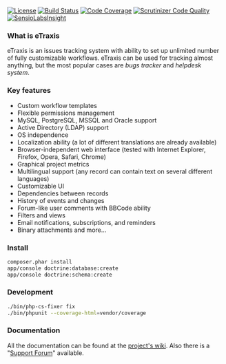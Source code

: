 [![License](https://img.shields.io/badge/license-GPLv3-blue.svg)](http://www.gnu.org/licenses/gpl.txt)
[![Build Status](https://img.shields.io/travis/etraxis/etraxis.svg)](https://travis-ci.org/etraxis/etraxis)
[![Code Coverage](https://img.shields.io/scrutinizer/coverage/g/etraxis/etraxis.svg)](https://scrutinizer-ci.com/g/etraxis/etraxis/?branch=master)
[![Scrutinizer Code Quality](https://img.shields.io/scrutinizer/g/etraxis/etraxis.svg)](https://scrutinizer-ci.com/g/etraxis/etraxis/?branch=master)
[![SensioLabsInsight](https://img.shields.io/sensiolabs/i/0b93b04a-7ba8-49eb-b768-f1d4d1fa970c.svg)](https://insight.sensiolabs.com/projects/0b93b04a-7ba8-49eb-b768-f1d4d1fa970c)

### What is eTraxis

eTraxis is an issues tracking system with ability to set up unlimited number of fully customizable workflows. eTraxis can be used for tracking almost anything, but the most popular cases are *bugs tracker* and *helpdesk system*.

### Key features

* Custom workflow templates
* Flexible permissions management
* MySQL, PostgreSQL, MSSQL and Oracle support
* Active Directory (LDAP) support
* OS independence
* Localization ability (a lot of different translations are already available)
* Browser-independent web interface (tested with Internet Explorer, Firefox, Opera, Safari, Chrome)
* Graphical project metrics
* Multilingual support (any record can contain text on several different languages)
* Customizable UI
* Dependencies between records
* History of events and changes
* Forum-like user comments with BBCode ability
* Filters and views
* Email notifications, subscriptions, and reminders
* Binary attachments
and more...

### Install

```bash
composer.phar install
app/console doctrine:database:create
app/console doctrine:schema:create
```

### Development

```bash
./bin/php-cs-fixer fix
./bin/phpunit --coverage-html=vendor/coverage
```

### Documentation

All the documentation can be found at the [project's wiki](../../wiki). Also there is a "[Support Forum](https://forum.etraxis.com/)" available.
